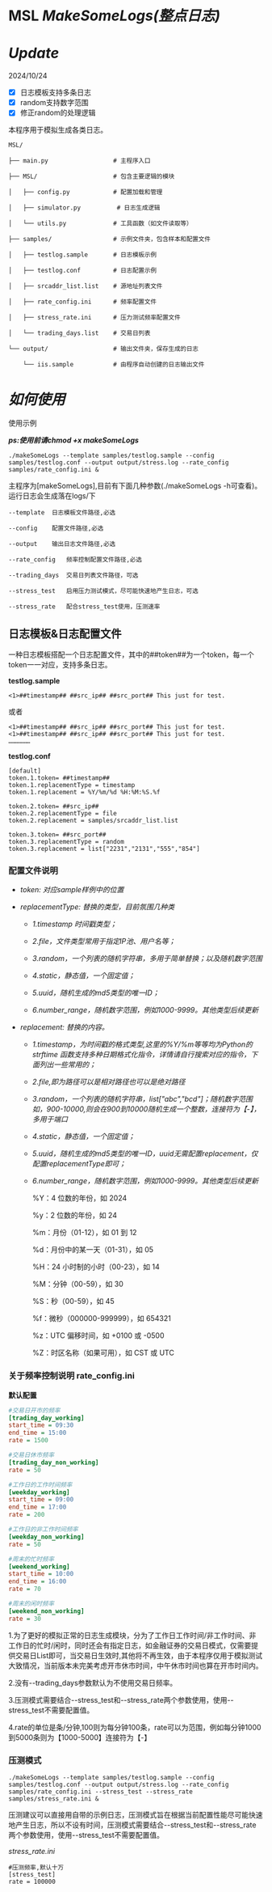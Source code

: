 # MSL  *MakeSomeLogs(整点日志)*

# ***Update***

2024/10/24
- [x] 日志模板支持多条日志
- [x] random支持数字范围
- [x] 修正random的处理逻辑

本程序用于模拟生成各类日志。
		
	MSL/

	├── main.py                  # 主程序入口

	├── MSL/                     # 包含主要逻辑的模块

	│   ├── config.py            # 配置加载和管理

	│   ├── simulator.py          # 日志生成逻辑

	│   └── utils.py             # 工具函数（如文件读取等）

	├── samples/                 # 示例文件夹，包含样本和配置文件

	│   ├── testlog.sample       # 日志模板示例

	│   ├── testlog.conf         # 日志配置示例

	│   ├── srcaddr_list.list    # 源地址列表文件

	│   ├── rate_config.ini      # 频率配置文件

	│   ├── stress_rate.ini      # 压力测试频率配置文件

	│   └── trading_days.list    # 交易日列表

	└── output/                  # 输出文件夹，保存生成的日志

   	 	└── iis.sample           # 由程序自动创建的日志输出文件


# ***如何使用***

使用示例

***ps:使用前请chmod +x makeSomeLogs***
 
	./makeSomeLogs --template samples/testlog.sample --config samples/testlog.conf --output output/stress.log --rate_config samples/rate_config.ini &

 主程序为[makeSomeLogs],目前有下面几种参数(./makeSomeLogs -h可查看)。运行日志会生成落在logs/下

	--template	日志模板文件路径,必选
	
	--config	配置文件路径,必选
	
	--output	输出日志文件路径,必选
	
	--rate_config	频率控制配置文件路径,必选
	
	--trading_days	交易日列表文件路径，可选
	
	--stress_test	启用压力测试模式，尽可能快速地产生日志，可选
	
	--stress_rate	配合stress_test使用，压测速率


## **日志模板&日志配置文件**

一种日志模板搭配一个日志配置文件，其中的##token##为一个token，每一个token一一对应，支持多条日志。

**testlog.sample**

	<1>##timestamp## ##src_ip## ##src_port## This just for test.
或者

 	<1>##timestamp## ##src_ip## ##src_port## This just for test.
  	<1>##timestamp## ##src_ip## ##src_port## This just for test.
   	………………

 **testlog.conf**

	[default]
	token.1.token= ##timestamp##
	token.1.replacementType = timestamp
	token.1.replacement = %Y/%m/%d %H:%M:%S.%f
	
	token.2.token= ##src_ip##
	token.2.replacementType = file
	token.2.replacement = samples/srcaddr_list.list
	
	token.3.token= ##src_port##
	token.3.replacementType = random
	token.3.replacement = list["2231","2131","555","854"]

 ### 配置文件说明

 - *token: 对应sample样例中的位置*
 
 - *replacementType: 替换的类型，目前氛围几种类*
 	- *1.timestamp 时间戳类型；*
 
 	- *2.file，文件类型常用于指定IP池、用户名等；*
 
 	- *3.random，一个列表的随机字符串，多用于简单替换；以及随机数字范围*
 
 	- *4.static，静态值，一个固定值；*
 
	- *5.uuid，随机生成的md5类型的唯一ID；*
 
	- *6.number_range，随机数字范围，例如1000-9999。其他类型后续更新*
 
 - *replacement: 替换的内容。*
 	- *1.timestamp，为时间戳的格式类型,这里的%Y/%m等等均为Python的strftime 函数支持多种日期格式化指令，详情请自行搜索对应的指令，下面列出一些常用的；*
  
  	- *2.file,即为路径可以是相对路径也可以是绝对路径*
   
 	- *3.random，一个列表的随机字符串，list["abc","bcd"]；随机数字范围如，900-10000,则会在900到10000随机生成一个整数，连接符为【-】，多用于端口*
 
 	- *4.static，静态值，一个固定值；*
 
	- *5.uuid，随机生成的md5类型的唯一ID，uuid无需配置replacement，仅配置replacementType即可；*
 
	- *6.number_range，随机数字范围，例如1000-9999。其他类型后续更新*

		%Y：4 位数的年份，如 2024
	
		%y：2 位数的年份，如 24
	
		%m：月份（01-12），如 01 到 12
	
		%d：月份中的某一天（01-31），如 05
	
		%H：24 小时制的小时（00-23），如 14
	
		%M：分钟（00-59），如 30
	
		%S：秒（00-59），如 45
	
		%f：微秒（000000-999999），如 654321
	
		%z：UTC 偏移时间，如 +0100 或 -0500
	
		%Z：时区名称（如果可用），如 CST 或 UTC

 ### 关于频率控制说明 rate_config.ini

 **默认配置**
 ```ini
#交易日开市的频率
[trading_day_working]
start_time = 09:30
end_time = 15:00
rate = 1500

#交易日休市频率
[trading_day_non_working]
rate = 50

#工作日的工作时间频率
[weekday_working]
start_time = 09:00
end_time = 17:00
rate = 200

#工作日的非工作时间频率
[weekday_non_working]
rate = 50

#周末的忙时频率
[weekend_working]
start_time = 10:00
end_time = 16:00
rate = 70

#周末的闲时频率
[weekend_non_working]
rate = 30
```
1.为了更好的模拟正常的日志生成模块，分为了工作日工作时间/非工作时间、非工作日的忙时/闲时，同时还会有指定日志，如金融证券的交易日模式，仅需要提供交易日List即可，当交易日生效时,其他将不再生效，由于本程序仅用于模拟测试大致情况，当前版本未完美考虑开市休市时间，中午休市时间也算在开市时间内。

2.没有--trading_days参数默认为不使用交易日频率。

3.压测模式需要结合--stress_test和--stress_rate两个参数使用，使用--stress_test不需要配置值。

4.rate的单位是条/分钟,100则为每分钟100条，rate可以为范围，例如每分钟1000到5000条则为【1000-5000】连接符为【-】

### 压测模式

	./makeSomeLogs --template samples/testlog.sample --config samples/testlog.conf --output output/stress.log --rate_config samples/rate_config.ini --stress_test --stress_rate samples/stress_rate.ini &

压测建议可以直接用自带的示例日志，压测模式旨在根据当前配置性能尽可能快速地产生日志，所以不设有时间，压测模式需要结合--stress_test和--stress_rate两个参数使用，使用--stress_test不需要配置值。

*stress_rate.ini*
```
#压测频率,默认十万
[stress_test]
rate = 100000
```


